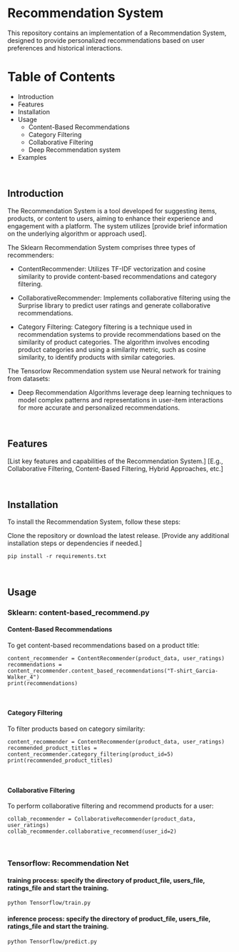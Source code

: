 # Recommendation System
This repository contains an implementation of a Recommendation System, designed to provide personalized recommendations based on user preferences and historical interactions.

# Table of Contents
- Introduction
- Features
- Installation
- Usage
  - Content-Based Recommendations
  - Category Filtering
  - Collaborative Filtering
  - Deep Recommendation system
- Examples

<br/>

## Introduction
The Recommendation System is a tool developed for suggesting items, products, or content to users, aiming to enhance their experience and engagement with a platform. The system utilizes [provide brief information on the underlying algorithm or approach used].

The Sklearn Recommendation System comprises three types of recommenders:

- ContentRecommender: Utilizes TF-IDF vectorization and cosine similarity to provide content-based recommendations and category filtering.

- CollaborativeRecommender: Implements collaborative filtering using the Surprise library to predict user ratings and generate collaborative recommendations.

- Category Filtering: Category filtering is a technique used in recommendation systems to provide recommendations based on the similarity of product categories. The algorithm involves encoding product categories and using a similarity metric, such as cosine similarity, to identify products with similar categories.

The Tensorlow Recommendation system use Neural network for training from datasets:
- Deep Recommendation Algorithms leverage deep learning techniques to model complex patterns and representations in user-item interactions for more accurate and personalized recommendations.

<br/>

## Features
[List key features and capabilities of the Recommendation System.]
[E.g., Collaborative Filtering, Content-Based Filtering, Hybrid Approaches, etc.]

<br/>

## Installation
To install the Recommendation System, follow these steps:

Clone the repository or download the latest release.
[Provide any additional installation steps or dependencies if needed.]

```
pip install -r requirements.txt
```
<br/>

## Usage
### Sklearn: content-based_recommend.py
#### Content-Based Recommendations
To get content-based recommendations based on a product title:

```
content_recommender = ContentRecommender(product_data, user_ratings)
recommendations = content_recommender.content_based_recommendations("T-shirt_Garcia-Walker_4")
print(recommendations)
```

<br/>

#### Category Filtering
To filter products based on category similarity:

```
content_recommender = ContentRecommender(product_data, user_ratings)
recommended_product_titles = content_recommender.category_filtering(product_id=5)
print(recommended_product_titles)
```

<br/>

#### Collaborative Filtering
To perform collaborative filtering and recommend products for a user:

```
collab_recommender = CollaborativeRecommender(product_data, user_ratings)
collab_recommender.collaborative_recommend(user_id=2)
```

<br/>

### Tensorflow: Recommendation Net
#### training process: specify the directory of product_file, users_file, ratings_file and start the training.

```
python Tensorflow/train.py
```

#### inference process: specify the directory of product_file, users_file, ratings_file and start the training.

```
python Tensorflow/predict.py
```


